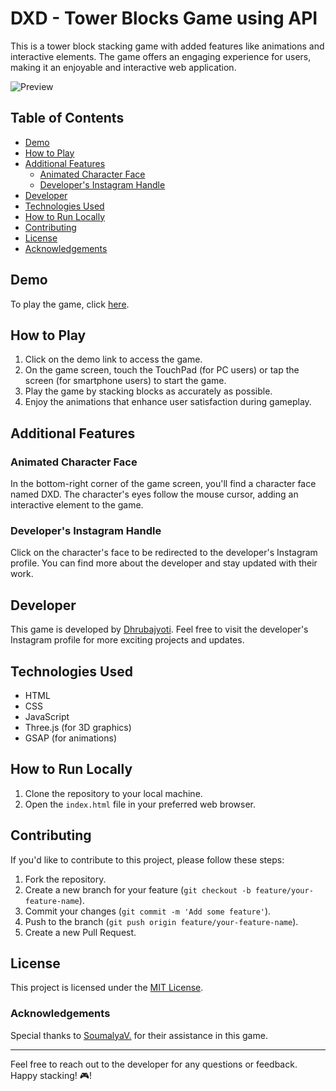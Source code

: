# DXD - Tower Blocks Game using API

This is a tower block stacking game with added features like animations and interactive elements. The game offers an engaging experience for users, making it an enjoyable and interactive web application.

![Preview](https://github.com/DHRUB006/DHRUB_DXD-Projects/assets/106004326/68a896d9-dfa1-4639-9f2f-2bc03ba69215)

## Table of Contents

- [Demo](#demo)
- [How to Play](#how-to-play)
- [Additional Features](#additional-features)
  - [Animated Character Face](#animated-character-face)
  - [Developer's Instagram Handle](#developers-instagram-handle)
- [Developer](#developer)
- [Technologies Used](#technologies-used)
- [How to Run Locally](#how-to-run-locally)
- [Contributing](#contributing)
- [License](#license)
- [Acknowledgements](#Acknowledgements)

## Demo

To play the game, click [here](https://dhrub006.github.io/Tower_Blocks/).

## How to Play

1. Click on the demo link to access the game.
2. On the game screen, touch the TouchPad (for PC users) or tap the screen (for smartphone users) to start the game.
3. Play the game by stacking blocks as accurately as possible.
4. Enjoy the animations that enhance user satisfaction during gameplay.

## Additional Features

### Animated Character Face

In the bottom-right corner of the game screen, you'll find a character face named DXD. The character's eyes follow the mouse cursor, adding an interactive element to the game.

### Developer's Instagram Handle

Click on the character's face to be redirected to the developer's Instagram profile. You can find more about the developer and stay updated with their work.

## Developer

This game is developed by [Dhrubajyoti](https://www.instagram.com/dhrubajyoti.official/). Feel free to visit the developer's Instagram profile for more exciting projects and updates.

## Technologies Used

- HTML
- CSS
- JavaScript
- Three.js (for 3D graphics)
- GSAP (for animations)

## How to Run Locally

1. Clone the repository to your local machine.
2. Open the `index.html` file in your preferred web browser.

## Contributing

If you'd like to contribute to this project, please follow these steps:

1. Fork the repository.
2. Create a new branch for your feature (`git checkout -b feature/your-feature-name`).
3. Commit your changes (`git commit -m 'Add some feature'`).
4. Push to the branch (`git push origin feature/your-feature-name`).
5. Create a new Pull Request.

## License

This project is licensed under the [MIT License](LICENSE).

### Acknowledgements

Special thanks to [SoumalyaV.](https://www.instagram.com/soumalyav/) for their assistance in this game.

---

Feel free to reach out to the developer for any questions or feedback. Happy stacking! 🎮!
